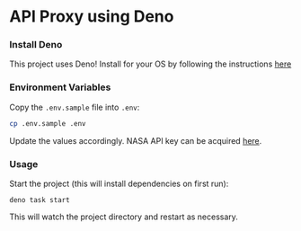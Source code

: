 # API Proxy using Deno

### Install Deno

This project uses Deno! Install for your OS by following the instructions
[here](https://deno.land/#installation)

### Environment Variables

Copy the `.env.sample` file into `.env`:

```sh
cp .env.sample .env
```

Update the values accordingly.
NASA API key can be acquired [here](https://api.nasa.gov/#signUp).

### Usage

Start the project (this will install dependencies on first run):

```
deno task start
```
This will watch the project directory and restart as necessary.
